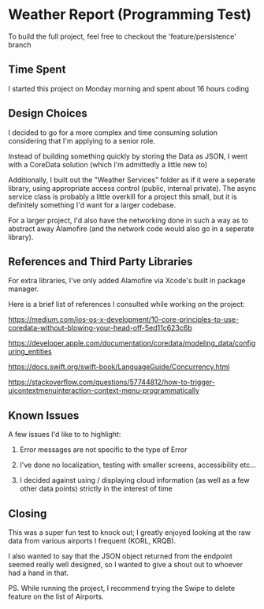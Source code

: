 # Weather Report (Programming Test)

To build the full project, feel free to checkout the 'feature/persistence' branch

## Time Spent
I started this project on Monday morning and spent about 16 hours coding 

## Design Choices
I decided to go for a more complex and time consuming solution considering that I'm applying to a senior role. 

Instead of building something quickly by storing the Data as JSON, I went with a CoreData solution (which I'm admittedly a little new to)

Additionally, I built out the "Weather Services" folder as if it were a seperate library, using appropriate access control (public, internal private). The async service class is probably a little overkill for a project this small, but it is definitely something I'd want for a larger codebase. 

For a larger project, I'd also have the networking done in such a way as to abstract away Alamofire (and the network code would also go in a seperate library). 

## References and Third Party Libraries

For extra libraries, I've only added Alamofire via Xcode's built in package manager.

Here is a brief list of references I consulted while working on the project: 

https://medium.com/ios-os-x-development/10-core-principles-to-use-coredata-without-blowing-your-head-off-5ed11c623c6b

https://developer.apple.com/documentation/coredata/modeling_data/configuring_entities

https://docs.swift.org/swift-book/LanguageGuide/Concurrency.html

https://stackoverflow.com/questions/57744812/how-to-trigger-uicontextmenuinteraction-context-menu-programmatically

## Known Issues
A few issues I'd like to to highlight:
1. Error messages are not specific to the type of Error

2. I've done no localization, testing with smaller screens,  accessibility etc...

3. I decided against using / displaying cloud information (as well as a few other data points) strictly in the interest of time 

## Closing 
This was a super fun test to knock out; I greatly enjoyed looking at the raw data from various airports I frequent (KORL, KRQB). 

I also wanted to say that the JSON object returned from the endpoint seemed really well designed, so I wanted to give a shout out to whoever had a hand in that. 

PS. While running the project, I recommend trying the Swipe to delete feature on the list of Airports. 
